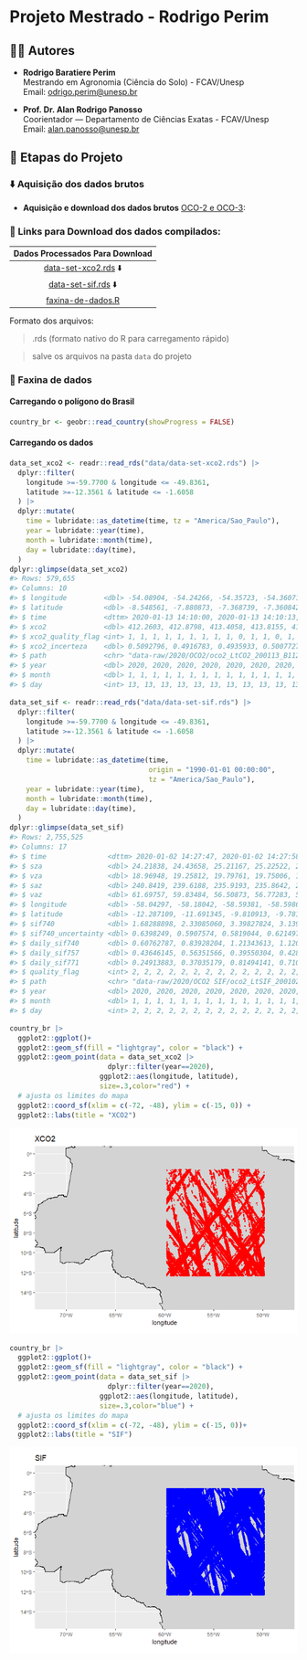 
<!-- README.md is generated from README.Rmd. Please edit that file -->

# Projeto Mestrado - Rodrigo Perim

## 👨‍🔬 Autores

- **Rodrigo Baratiere Perim**  
  Mestrando em Agronomia (Ciência do Solo) - FCAV/Unesp  
  Email: [odrigo.perim@unesp.br](mailto:rodrigo.perim@unesp.br)

- **Prof. Dr. Alan Rodrigo Panosso**  
  Coorientador — Departamento de Ciências Exatas - FCAV/Unesp  
  Email: <alan.panosso@unesp.br>

## 📁 Etapas do Projeto

### ⬇️ Aquisição dos dados brutos

- **Aquisição e download dos dados brutos** [OCO-2 e
  OCO-3](https://disc.gsfc.nasa.gov):

### 🔗 Links para Download dos dados compilados:

| Dados Processados Para Download |
|:--:|
| [data-set-xco2.rds](https://drive.google.com/file/d/1E6oYKw7WyBRcgLaiFlPP1-ZTXTG4QO-2/view?usp=sharing) ⬇️ |
| [data-set-sif.rds](https://drive.google.com/file/d/1Tvy4T2O3YwY9sQwvHnDD3sZWkoqvwZbw/view?usp=sharing) ⬇️ |
| [faxina-de-dados.R](https://raw.githubusercontent.com/arpanosso/projeto-mestrado-perim/refs/heads/master/data-raw/faxina-de-dados.R) |

Formato dos arquivos:

> .rds (formato nativo do R para carregamento rápido)

> salve os arquivos na pasta `data` do projeto

### 🧹 Faxina de dados

#### Carregando o polígono do Brasil

``` r
country_br <- geobr::read_country(showProgress = FALSE)
```

#### Carregando os dados

``` r
data_set_xco2 <- readr::read_rds("data/data-set-xco2.rds") |> 
  dplyr::filter(
    longitude >=-59.7700 & longitude <= -49.8361,
    latitude >=-12.3561 & latitude <= -1.6058
  ) |> 
  dplyr::mutate(
    time = lubridate::as_datetime(time, tz = "America/Sao_Paulo"),
    year = lubridate::year(time),
    month = lubridate::month(time),
    day = lubridate::day(time),
  ) 
dplyr::glimpse(data_set_xco2)
#> Rows: 579,655
#> Columns: 10
#> $ longitude         <dbl> -54.08904, -54.24266, -54.35723, -54.36071, -54.3601…
#> $ latitude          <dbl> -8.548561, -7.880873, -7.368739, -7.360842, -7.37159…
#> $ time              <dttm> 2020-01-13 14:10:00, 2020-01-13 14:10:13, 2020-01-1…
#> $ xco2              <dbl> 412.2603, 412.8798, 413.4058, 413.8155, 414.6043, 41…
#> $ xco2_quality_flag <int> 1, 1, 1, 1, 1, 1, 1, 1, 1, 0, 1, 1, 0, 1, 1, 1, 1, 1…
#> $ xco2_incerteza    <dbl> 0.5092796, 0.4916783, 0.4935933, 0.5007727, 0.514624…
#> $ path              <chr> "data-raw/2020/OCO2/oco2_LtCO2_200113_B11210Ar_24091…
#> $ year              <dbl> 2020, 2020, 2020, 2020, 2020, 2020, 2020, 2020, 2020…
#> $ month             <dbl> 1, 1, 1, 1, 1, 1, 1, 1, 1, 1, 1, 1, 1, 1, 1, 1, 1, 1…
#> $ day               <int> 13, 13, 13, 13, 13, 13, 13, 13, 13, 13, 13, 13, 13, …
```

``` r
data_set_sif <- readr::read_rds("data/data-set-sif.rds") |> 
  dplyr::filter(
    longitude >=-59.7700 & longitude <= -49.8361,
    latitude >=-12.3561 & latitude <= -1.6058
  ) |>  
  dplyr::mutate(
    time = lubridate::as_datetime(time, 
                                  origin = "1990-01-01 00:00:00",
                                  tz = "America/Sao_Paulo"),
    year = lubridate::year(time),
    month = lubridate::month(time),
    day = lubridate::day(time),
  )
dplyr::glimpse(data_set_sif)
#> Rows: 2,755,525
#> Columns: 17
#> $ time               <dttm> 2020-01-02 14:27:47, 2020-01-02 14:27:58, 2020-01-…
#> $ sza                <dbl> 24.21838, 24.43658, 25.21167, 25.22522, 25.20837, 2…
#> $ vza                <dbl> 18.96948, 19.25812, 19.79761, 19.75006, 19.91901, 1…
#> $ saz                <dbl> 240.8419, 239.6188, 235.9193, 235.8642, 235.9224, 2…
#> $ vaz                <dbl> 61.69757, 59.83484, 56.50873, 56.77283, 55.88147, 5…
#> $ longitude          <dbl> -58.04297, -58.18042, -58.59381, -58.59863, -58.597…
#> $ latitude           <dbl> -12.287109, -11.691345, -9.810913, -9.781616, -9.81…
#> $ sif740             <dbl> 1.68288898, 2.33085060, 3.39827824, 3.13973331, 1.7…
#> $ sif740_uncertainty <dbl> 0.6398249, 0.5907574, 0.5819044, 0.6214972, 0.57474…
#> $ daily_sif740       <dbl> 0.60762787, 0.83928204, 1.21343613, 1.12081718, 0.6…
#> $ daily_sif757       <dbl> 0.43646145, 0.56351566, 0.39550304, 0.42863560, 0.3…
#> $ daily_sif771       <dbl> 0.24913883, 0.37035179, 0.81494141, 0.71052551, 0.3…
#> $ quality_flag       <int> 2, 2, 2, 2, 2, 2, 2, 2, 2, 2, 2, 2, 2, 2, 2, 2, 2, …
#> $ path               <chr> "data-raw/2020/OCO2 SIF/oco2_LtSIF_200102_B11012Ar_…
#> $ year               <dbl> 2020, 2020, 2020, 2020, 2020, 2020, 2020, 2020, 202…
#> $ month              <dbl> 1, 1, 1, 1, 1, 1, 1, 1, 1, 1, 1, 1, 1, 1, 1, 1, 1, …
#> $ day                <int> 2, 2, 2, 2, 2, 2, 2, 2, 2, 2, 2, 2, 2, 2, 2, 2, 2, …
```

``` r
country_br |> 
  ggplot2::ggplot()+
  ggplot2::geom_sf(fill = "lightgray", color = "black") +
  ggplot2::geom_point(data = data_set_xco2 |> 
                        dplyr::filter(year==2020),
                      ggplot2::aes(longitude, latitude),
                      size=.3,color="red") +
  # ajusta os limites do mapa
  ggplot2::coord_sf(xlim = c(-72, -48), ylim = c(-15, 0)) +
  ggplot2::labs(title = "XCO2")
```

![](README_files/figure-gfm/unnamed-chunk-5-1.png)<!-- -->

``` r
country_br |> 
  ggplot2::ggplot()+
  ggplot2::geom_sf(fill = "lightgray", color = "black") +
  ggplot2::geom_point(data = data_set_sif |> 
                        dplyr::filter(year==2020),
                      ggplot2::aes(longitude, latitude),
                      size=.3,color="blue") +
  # ajusta os limites do mapa
  ggplot2::coord_sf(xlim = c(-72, -48), ylim = c(-15, 0))+
  ggplot2::labs(title = "SIF")
```

![](README_files/figure-gfm/unnamed-chunk-6-1.png)<!-- -->
